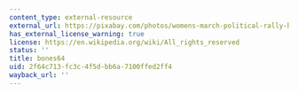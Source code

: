 ```yaml
---
content_type: external-resource
external_url: https://pixabay.com/photos/womens-march-political-rally-human-2001567/
has_external_license_warning: true
license: https://en.wikipedia.org/wiki/All_rights_reserved
status: ''
title: bones64
uid: 2f64c713-fc3c-4f5d-bb6a-7100ffed2ff4
wayback_url: ''
---
```

